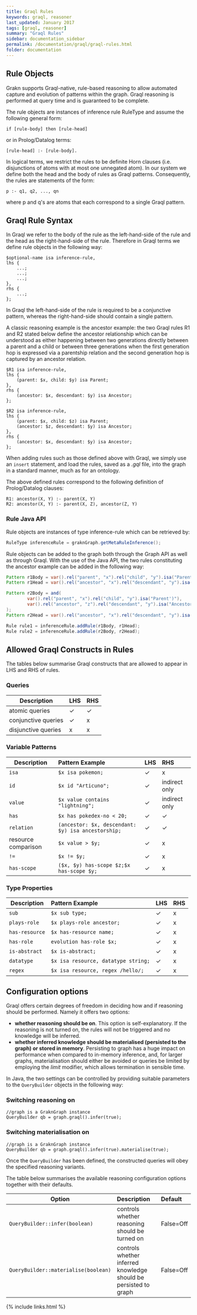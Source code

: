 ```yaml
---
title: Graql Rules
keywords: graql, reasoner
last_updated: January 2017
tags: [graql, reasoner]
summary: "Graql Rules"
sidebar: documentation_sidebar
permalink: /documentation/graql/graql-rules.html
folder: documentation
---
```


## Rule Objects
Grakn supports Graql-native, rule-based reasoning to allow automated capture and evolution of patterns within the graph. Graql reasoning is performed at query time and is guaranteed to be complete.

The rule objects are instances of inference rule RuleType and assume the following general form:

```
if [rule-body] then [rule-head]
```
or in Prolog/Datalog terms:

```
[rule-head] :- [rule-body].
```

In logical terms, we restrict the rules to be definite Horn clauses (i.e. disjunctions of atoms with at most one unnegated atom). In our system we define both the head and the body of rules as Graql patterns. Consequently, the rules are statements of the form:

```
p :- q1, q2, ..., qn
```

where p and q's are atoms that each correspond to a single Graql pattern.

## Graql Rule Syntax
In Graql we refer to the body of the rule as the left-hand-side of the rule and the head as the right-hand-side of the rule. Therefore in Graql terms we define rule objects in the following way:

```graql
$optional-name isa inference-rule,
lhs {
    ...;
    ...;
    ...;
},
rhs {
    ...;
};
```

In Graql the left-hand-side of the rule is required to be a conjunctive pattern, whereas the right-hand-side should contain a single pattern.

A classic reasoning example is the ancestor example: the two Graql rules R1 and R2 stated below define the ancestor relationship which can be understood as either happening between two generations directly between a parent and a child or between three generations when the first generation hop is expressed via a parentship relation and the second generation hop is captured by an ancestor relation.

```graql
$R1 isa inference-rule,
lhs {
    (parent: $x, child: $y) isa Parent;
},
rhs {
    (ancestor: $x, descendant: $y) isa Ancestor;
};

$R2 isa inference-rule,
lhs {
    (parent: $x, child: $z) isa Parent;
    (ancestor: $z, descendant: $y) isa Ancestor;
},
rhs {
    (ancestor: $x, descendant: $y) isa Ancestor;
};
```

When adding rules such as those defined above with Graql, we simply use an `insert` statement, and load the rules, saved as a *.gql* file, into the graph in a standard manner, much as for an ontology. 

The above defined rules correspond to the following definition of Prolog/Datalog clauses:

```
R1: ancestor(X, Y) :- parent(X, Y)  
R2: ancestor(X, Y) :- parent(X, Z), ancestor(Z, Y)
```

### Rule Java API
Rule objects are instances of type inference-rule which can be retrieved by:

```java
RuleType inferenceRule = graknGraph.getMetaRuleInference();
```

Rule objects can be added to the graph both through the Graph API as well as through Graql. With the use of the Java API, the two rules constituting the ancestor example can be added in the following way:

```java
Pattern r1Body = var().rel("parent", "x").rel("child", "y").isa("Parent");
Pattern r1Head = var().rel("ancestor", "x").rel("descendant", "y").isa("Ancestor");

Pattern r2Body = and(
        var().rel("parent", "x").rel("child", "y").isa("Parent')"),
        var().rel("ancestor", "z").rel("descendant", "y").isa("Ancestor")
);
Pattern r2Head = var().rel("ancestor", "x").rel("descendant", "y").isa("Ancestor");

Rule rule1 = inferenceRule.addRule(r1Body, r1Head);
Rule rule2 = inferenceRule.addRule(r2Body, r2Head);
```

## Allowed Graql Constructs in Rules
The tables below summarise Graql constructs that are allowed to appear in LHS
and RHS of rules.   

### Queries

| Description        | LHS | RHS
| -------------------- |:--|:--|
| atomic queries | ✓ | ✓ |
| conjunctive queries        | ✓ | x |
| disjunctive queries        | x | x |  

### Variable Patterns

| Description        | Pattern Example           | LHS | RHS
| -------------------- |:--- |:--|:--|
| `isa` | `$x isa pokemon;` | ✓ | x |
| `id`  | `$x id "Articuno";` | ✓ | indirect only  |
| `value` | `$x value contains "lightning";`  | ✓ | indirect only  |
| `has` | `$x has pokedex-no < 20;` | ✓ | ✓ |
| `relation` | `(ancestor: $x, descendant: $y) isa ancestorship;` | ✓ | ✓ |
| resource comparison | `$x value > $y;`  | ✓ | x |
| `!=` | `$x != $y;` | ✓ | x |
| `has-scope` | `($x, $y) has-scope $z;$x has-scope $y;`  | ✓ | x |

### Type Properties

| Description        | Pattern Example   | LHS | RHS
| -------------------- |:---|:--|:--|
| `sub`        | `$x sub type;` | ✓| x |
| `plays-role` | `$x plays-role ancestor;` |✓| x |
| `has-resource`        | `$x has-resource name;` | ✓ | x |  
| `has-role`   | `evolution has-role $x;` | ✓ | x |
| `is-abstract` | `$x is-abstract;` | ✓ | x |
| `datatype` | `$x isa resource, datatype string;` | ✓| x |
| `regex` | `$x isa resource, regex /hello/;` | ✓ | x |

## Configuration options
Graql offers certain degrees of freedom in deciding how and if reasoning should be performed. Namely it offers two options:

* **whether reasoning should be on**. This option is self-explanatory. If the reasoning is not turned on, the rules will not be triggered and no knowledge will be inferred. 
* **whether inferred knowledge should be materialised (persisted to the graph) or stored in memory**. Persisting to graph has a huge impact on performance when compared to in-memory inference, and, for larger graphs, materialisation should either be avoided or queries be limited by employing the _limit_ modifier, which allows termination in sensible time.

In Java, the two settings can be controlled by providing suitable parameters to the `QueryBuilder` objects in the following way:

### Switching reasoning on

```
//graph is a GraknGraph instance
QueryBuilder qb = graph.graql().infer(true);
```

### Switching materialisation on

```
//graph is a GraknGraph instance
QueryBuilder qb = graph.graql().infer(true).materialise(true);
```

Once the `QueryBuilder` has been defined, the constructed queries will obey the specified reasoning variants.
    
The table below summarises the available reasoning configuration options together with their defaults.

| Option       | Description | Default
| -------------------- |:--|:--|
| `QueryBuilder::infer(boolean)` | controls whether reasoning should be turned on | False=Off |
| `QueryBuilder::materialise(boolean)`       | controls whether inferred knowledge should be persisted to graph | False=Off |

{% include links.html %}
